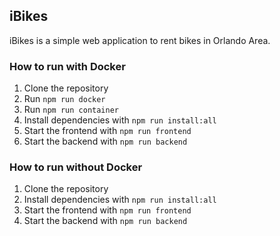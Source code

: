 ## iBikes

iBikes is a simple web application to rent bikes in Orlando Area.

### How to run with Docker

1. Clone the repository
2. Run `npm run docker`
3. Run `npm run container`
4. Install dependencies with `npm run install:all`
5. Start the frontend with `npm run frontend`
6. Start the backend with `npm run backend`

### How to run without Docker

1. Clone the repository
2. Install dependencies with `npm run install:all`
3. Start the frontend with `npm run frontend`
4. Start the backend with `npm run backend`
